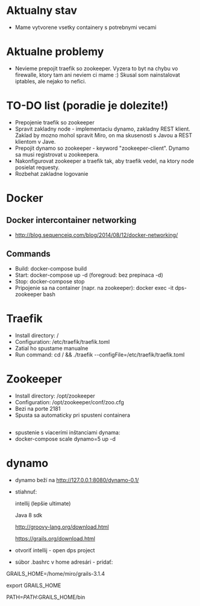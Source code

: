 # Aktualny stav
* Mame vytvorene vsetky containery s potrebnymi vecami

# Aktualne problemy
* Nevieme prepojit traefik so zookeeper. Vyzera to byt na chybu vo firewalle, ktory tam ani neviem ci mame :) Skusal som nainstalovat iptables, ale nejako to nefici.

# TO-DO list (poradie je dolezite!)
* Prepojenie traefik so zookeeper
* Spravit zakladny node - implementaciu dynamo, zakladny REST klient. Zaklad by mozno mohol spravit Miro, on ma skusenosti s Javou a REST klientom v Jave.
* Prepojit dynamo so zookeeper - keyword "zookeeper-client". Dynamo sa musi registrovat u zookeepera.
* Nakonfigurovat zookeeper a traefik tak, aby traefik vedel, na ktory node posielat requesty.
* Rozbehat zakladne logovanie

# Docker

## Docker intercontainer networking
* http://blog.sequenceiq.com/blog/2014/08/12/docker-networking/

## Commands
* Build: docker-compose build
* Start: docker-compose up -d (foregroud: bez prepinaca -d)
* Stop:  docker-compose stop
* Pripojenie sa na container (napr. na zookeeper): docker exec -it dps-zookeeper bash

# Traefik
* Install directory: /
* Configuration: /etc/traefik/traefik.toml
* Zatial ho spustame manualne
* Run command: cd / && ./traefik --configFile=/etc/traefik/traefik.toml

# Zookeeper
* Install directory: /opt/zookeeper
* Configuration: /opt/zookeeper/conf/zoo.cfg
* Bezi na porte 2181
* Spusta sa automaticky pri spusteni containera

##
* spustenie s viacerími inštanciami dynama:
* docker-compose scale dynamo=5 up -d


# dynamo
* dynamo beží na http://127.0.0.1:8080/dynamo-0.1/
* stiahnuť:

    intellij (lepšie ultimate)

    Java 8 sdk

    http://groovy-lang.org/download.html

    https://grails.org/download.html

* otvoriť intellij - open dps project
* súbor .bashrc v home adresári - pridať:

GRAILS_HOME=/home/miro/grails-3.1.4

export GRAILS_HOME

PATH=$PATH:$GRAILS_HOME/bin

